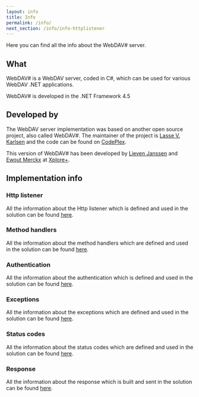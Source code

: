 ```yaml
---
layout: info
title: Info
permalink: /info/
next_section: /info/info-httplistener
---
```


Here you can find all the info about the WebDAV# server.

## What ##

WebDAV# is a WebDAV server, coded in C#, which can be used for various WebDAV .NET applications.

WebDAV# is developed in the .NET Framework 4.5

## Developed by ##

The WebDAV server implementation was based on another open source project, also called WebDAV#.
The maintainer of the project is [Lasse V. Karlsen][1] and the code can be found on [CodePlex][2].

This version of WebDAV# has been developed by [Lieven Janssen][3] and [Ewout Merckx][4] at [Xplore+][5].

## Implementation info ##

### Http listener ###

All the information about the Http listener which is defined and used in the solution can be found [here][6].

### Method handlers ###

All the information about the method handlers which are defined and used in the solution can be found [here][7].

### Authentication ###

All the information about the authentication which is defined and used in the solution can be found [here][8].

### Exceptions ###

All the information about the exceptions which are defined and used in the solution can be found [here][9].

### Status codes ###

All the information about the status codes which are defined and used in the solution can be found [here][10].

### Response ###

All the information about the response which is built and sent in the solution can be found [here][11].

  [1]: http://www.vkarlsen.no/
  [2]: https://webdavsharp.codeplex.com/
  [3]: https://www.linkedin.com/in/lievenjanssen/
  [4]: https://www.linkedin.com/in/ewoutmerckx
  [5]: http://xploreplus.com/
  [6]: /info/info-httplistener/
  [7]: /info/info-methodhandlers/
  [8]: /info/info-authentication/
  [9]: /info/info-exceptions/
  [10]: /info/info-statuscodes/
  [11]: /info/info-response/


